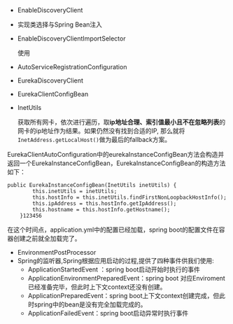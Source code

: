 + EnableDiscoveryClient

+ 实现类选择与Spring Bean注入

+ EnableDiscoveryClientImportSelector

  使用

+ AutoServiceRegistrationConfiguration

+ EurekaDiscoveryClient

+ EurekaClientConfigBean

+ InetUtils

  获取所有网卡，依次进行遍历，取**ip地址合理、索引值最小且不在忽略列表**的网卡的ip地址作为结果。如果仍然没有找到合适的IP, 那么就将`InetAddress.getLocalHost()`做为最后的fallback方案。

EurekaClientAutoConfiguration中的eurekaInstanceConfigBean方法会构造并返回一个EurekaInstanceConfigBean，EurekaInstanceConfigBean的构造方法如下：

```
public EurekaInstanceConfigBean(InetUtils inetUtils) {
        this.inetUtils = inetUtils;
        this.hostInfo = this.inetUtils.findFirstNonLoopbackHostInfo();
        this.ipAddress = this.hostInfo.getIpAddress();
        this.hostname = this.hostInfo.getHostname();
    }123456
```

在这个时间点，application.yml中的配置已经加载，spring boot的配置文件在容器创建之前就全加载完了。

+ EnvironmentPostProcessor
+ Spring的监听器,Spring根据应用启动的过程,提供了四种事件供我们使用:
  - ApplicationStartedEvent ：spring boot启动开始时执行的事件
  - ApplicationEnvironmentPreparedEvent：spring boot 对应Enviroment已经准备完毕，但此时上下文context还没有创建。
  - ApplicationPreparedEvent：spring boot上下文context创建完成，但此时spring中的bean是没有完全加载完成的。
  - ApplicationFailedEvent：spring boot启动异常时执行事件

